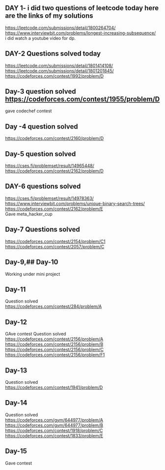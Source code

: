 ## DAY 1- i did two questions of leetcode today here are the links of my solutions<br>
https://leetcode.com/submissions/detail/1800264704/<br>
https://www.interviewbit.com/problems/longest-increasing-subsequence/<br>
i did watch a youtube video for dp.<br> 
## DAY-2 Questions solved today <br>
https://leetcode.com/submissions/detail/1801414108/<br>
https://leetcode.com/submissions/detail/1801201845/<br>
https://codeforces.com/contest/1992/problem/D<br>
## Day-3 question solved <br>https://codeforces.com/contest/1955/problem/D<br>
gave codechef contest<br>
## Day -4 question solved <br>
https://codeforces.com/contest/2160/problem/D<br>
## Day-5 question solved <br>
https://cses.fi/problemset/result/14965448/<br>
https://codeforces.com/contest/2162/problem/D<br>
## DAY-6 questions solved<br>
https://cses.fi/problemset/result/14978363/<br>
https://www.interviewbit.com/problems/unique-binary-search-trees/<br>
https://codeforces.com/contest/2162/problem/E<br>
Gave meta_hacker_cup <br>
## Day-7 Questions solved<br>
https://codeforces.com/contest/2154/problem/C1<br>
https://codeforces.com/contest/2057/problem/C<br>
## Day-9,## Day-10 <br>
Working under mini project<br>
## Day-11<br>
Question solved<br>
https://codeforces.com/contest/284/problem/A<br>
## Day-12<br>
GAve contest
Question solved<br>
https://codeforces.com/contest/2156/problem/A<br>
https://codeforces.com/contest/2156/problem/B<br>
https://codeforces.com/contest/2156/problem/C<br>
https://codeforces.com/contest/2156/problem/F1<br>
## Day-13
Question solved<br>
https://codeforces.com/contest/1941/problem/D<br>
## Day-14
Question solved<br>
https://codeforces.com/gym/644977/problem/A<br>
https://codeforces.com/gym/644977/problem/B<br>
https://codeforces.com/contest/1918/problem/C<br>
https://codeforces.com/contest/1833/problem/E<br>
## Day-15 <br>
Gave contest 
